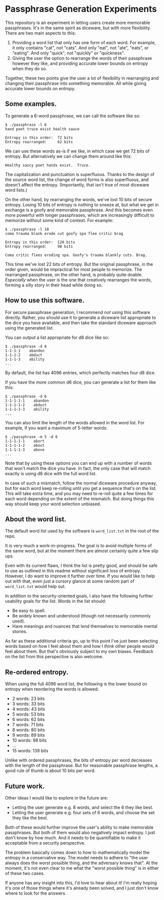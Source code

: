 # Passphrase Generation Experiments

This repository is an experiment in letting users create more memorable passphrases.  It's in the same spirit as diceware, but with more flexibility.  There are two main aspects to this:

1. Providing a word list that only has one form of each word.  For example, it only contains "cat", not "cats".  And only "eat", not "ate", "eats", or "eating".  And only "quick", not "quickly" or "quickness".
2. Giving the user the option to rearrange the words of their passphrase however they like, and providing accurate lower bounds on entropy when they do so.

Together, these two points give the user a lot of flexibility in rearranging and changing their passphrase into something memorable.  All while giving accurate lower bounds on entropy.


## Some examples.

To generate a 6-word passphrase, we can call the software like so:

```
$ ./passphrase -l 6
hand poet truce exist health sauce

Entropy in this order:  72 bits
Entropy rearranged:     62 bits
```

We can use these words as-is if we like, in which case we get 72 bits of entropy.  But alternatively we can change them around like this:

```
Healthy saucy poet hands exist.  Truce.
```

The capitalization and punctuation is superfluous.  Thanks to the design of the source word list, the change of word forms is also superfluous, and doesn't affect the entropy.  (Importantly, that isn't true of most diceware word lists.)

On the other hand, by rearranging the words, we've lost 10 bits of secure entropy.  Losing 10 bits of entropy is nothing to sneeze at, but what we get in exchange is a goofy and memorable passphrase.  And this becomes even more powerful with longer passphrases, which are increasingly difficult to memorize without some kind of context.  For example:

```
$ ./passphrase -l 10
coma trauma blank erode cut goofy spa flee critic brag 

Entropy in this order:  120 bits
Entropy rearranged:     98 bits
```

```
Coma critic flees eroding spa. Goofy's trauma blankly cuts. Brag. 
```

This time we've lost 22 bits of entropy.  But the original passphrase, in the order given, would be impractical for most people to memorize.  The rearranged passphrase, on the other hand, is probably quite doable.  *Especially* when the user is the one that creatively rearranges the words, forming a silly story in their head while doing so.


## How to use this software.

For secure passphrase generation, I recommend *not* using this software directly.  Rather, you should use it to generate a diceware list appropriate to the dice you have available, and then take the standard diceware approach using the generated list.

You can output a list appropriate for d8 dice like so:

```
$ ./passphrase -d 8
1-1-1-1    abandon
1-1-1-2    abduct
1-1-1-3    ability
...
```

By default, the list has 4096 entries, which perfectly matches four d8 dice.

If you have the more common d6 dice, you can generate a list for them like this:

```
$ ./passphrase -d 6
1-1-1-1-1    abandon
1-1-1-1-2    abduct
1-1-1-1-3    ability
...
```

You can also limit the length of the words allowed in the word list.  For example, if you want a maximum of 5-letter words:

```
$ ./passphrase -m 5 -d 6
1-1-1-1-1    abort
1-1-1-1-2    about
1-1-1-1-3    above
...
```

Note that by using these options you can end up with a number of words that won't match the dice you have.  In fact, the only case that will match exactly is using d8 dice with the full word list.

In case of such a mismatch, follow the normal diceware procedure anyway, but for each word keep re-rolling until you get a sequence that's on the list.  This will take extra time, and you may need to re-roll quite a few times for each word depending on the extent of the mismatch.  But doing things this way should keep your word selection unbiased.


## About the word list.

The default word list used by the software is `word_list.txt` in the root of the repo.

It is very much a work-in-progress.  The goal is to avoid multiple forms of the same word, but at the moment there are almost certainly quite a few slip ups.

Even with its current flaws, I think the list is pretty good, and should be safe to use as outlined in this readme without significant loss of entropy.  However, I do want to improve it further over time.  If you would like to help out with that, even just a cursory glance at some random part of `word_list.txt` would help out.

In addition to the security-oriented goals, I also have the following further usability goals for the list.  Words in the list should:

* Be easy to spell.
* Be widely known and understood (though not necessarily commonly used).
* Have meanings and nuances that lend themselves to memorable mental stories.

As far as these additional criteria go, up to this point I've just been selecting words based on how I feel about them and how I *think* other people would feel about them.  But that's obviously subject to my own biases.  Feedback on the list from this perspective is also welcome.


## Re-ordered entropy.

When using the full 4096 word list, the following is the lower bound on entropy when reordering the words is allowed:

* 2 words: 23 bits
* 3 words: 33 bits
* 4 words: 43 bits
* 5 words: 53 bits
* 6 words: 62 bits
* 7 words: 71 bits
* 8 words: 80 bits
* 9 words: 89 bits
* 10 words: 98 bits
* ...
* 15 words: 139 bits

Unlike with ordered passphrases, the bits of entropy per word decreases with the length of the passphrase.  But for reasonable passphrase lengths, a good rule of thumb is about 10 bits per word.


## Future work.

Other ideas I would like to explore in the future are:

* Letting the user generate e.g. 8 words, and select the 6 they like best.
* Letting the user generate e.g. four sets of 6 words, and choose the set they like the best.

Both of these would further improve the user's ability to make memorable passphrases.  But both of them would also negatively impact entropy.  I just don't know by how much.  And it needs to be quantifiable to make it acceptable from a security perspective.

The problem basically comes down to how to mathematically model the entropy in a conservative way.  The model needs to adhere to "the user always does the worst possible thing, and the adversary knows that".  At the moment, it's not even clear to me what the "worst possible thing" is in either of these two cases.

If anyone has any insight into this, I'd love to hear about it!  I'm really hoping it's one of those things where it's already been solved, and I just don't know where to look for the answers.
